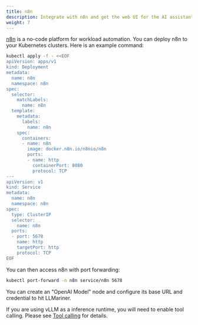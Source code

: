 ```yaml
---
title: n8n
description: Integrate with n8n and get the web UI for the AI assistant.
weight: 7
---
```


[n8n](https://n8n.io/) is a no-code platform for workload automation. You can deploy
n8n to your Kubernetes clusters. Here is an example command:

``` bash
kubectl apply -f - <<EOF
apiVersion: apps/v1
kind: Deployment
metadata:
  name: n8n
  namespace: n8n
spec:
  selector:
    matchLabels:
      name: n8n
  template:
    metadata:
      labels:
        name: n8n
    spec:
      containers:
      - name: n8n
        image: docker.n8n.io/n8nio/n8n
        ports:
        - name: http
          containerPort: 8080
          protocol: TCP
---
apiVersion: v1
kind: Service
metadata:
  name: n8n
  namespace: n8n
spec:
  type: ClusterIP
  selector:
    name: n8n
  ports:
  - port: 5678
    name: http
    targetPort: http
    protocol: TCP
EOF
```

You can then access n8n with port forwarding:

``` bash
kubectl port-forward -n n8n service/n8n 5678
```

You can create an "OpenAI Model" node and configure its base URL and credential to hit LLMariner.

If you are using vLLM as a inference runtime, you will need to enable tool calling. Please see [Tool calling](inference/#tool-calling)
for details.
